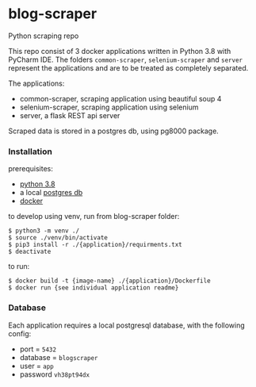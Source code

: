 # blog-scraper
Python scraping repo

This repo consist of 3 docker applications written in Python 3.8 with PyCharm IDE. 
The folders `common-scraper`, `selenium-scraper` and `server` represent the applications and are to be treated as completely separated.

The applications:

- common-scraper, scraping application using beautiful soup 4
- selenium-scraper, scraping application using selenium
- server, a flask REST api server 
 
Scraped data is stored in a postgres db, using pg8000 package.

### Installation

prerequisites:
- [python 3.8](https://www.python.org/downloads/release/python-380/)
- a local [postgres db](https://wiki.postgresql.org/wiki/Homebrew)
- [docker](https://www.docker.com/)

to develop using venv, run from blog-scraper folder:
```
$ python3 -m venv ./
$ source ./venv/bin/activate
$ pip3 install -r ./{application}/requirments.txt
$ deactivate
``` 

to run: 
```
$ docker build -t {image-name} ./{application}/Dockerfile
$ docker run {see individual application readme}
```

### Database

Each application requires a local postgresql database, with the following config:
- port = `5432`
- database = `blogscraper`
- user = `app`
- password `vh38pt94dx`
